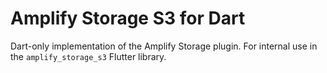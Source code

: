 # Amplify Storage S3 for Dart

Dart-only implementation of the Amplify Storage plugin. For internal use in the `amplify_storage_s3` Flutter library.
